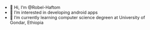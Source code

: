 - 👋 Hi, I’m @Robel-Haftom
- 👀 I’m interested in developing android apps
- 🌱 I’m currently learning computer science degreen at University of Gondar, Ethiopia

<!---
Robel-Haftom/Robel-Haftom is a ✨ special ✨ repository because its `README.md` (this file) appears on your GitHub profile.
You can click the Preview link to take a look at your changes.
--->
